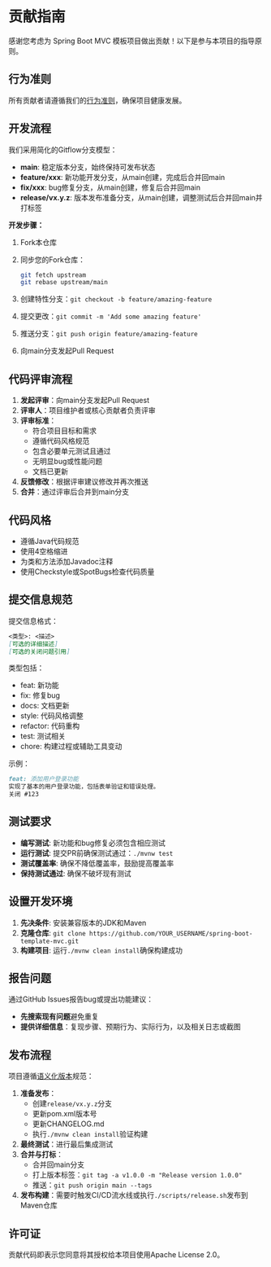 # 贡献指南

感谢您考虑为 Spring Boot MVC 模板项目做出贡献！以下是参与本项目的指导原则。

## 行为准则

所有贡献者请遵循我们的[行为准则](./CODE_OF_CONDUCT.md)，确保项目健康发展。

## 开发流程

我们采用简化的Gitflow分支模型：

- **main**: 稳定版本分支，始终保持可发布状态
- **feature/xxx**: 新功能开发分支，从main创建，完成后合并回main
- **fix/xxx**: bug修复分支，从main创建，修复后合并回main
- **release/vx.y.z**: 版本发布准备分支，从main创建，调整测试后合并回main并打标签

**开发步骤：**

1. Fork本仓库
2. 同步您的Fork仓库：

   ```bash
   git fetch upstream
   git rebase upstream/main
   ```

3. 创建特性分支：`git checkout -b feature/amazing-feature`
4. 提交更改：`git commit -m 'Add some amazing feature'`
5. 推送分支：`git push origin feature/amazing-feature`
6. 向main分支发起Pull Request

## 代码评审流程

1. **发起评审**：向main分支发起Pull Request
2. **评审人**：项目维护者或核心贡献者负责评审
3. **评审标准**：
   - 符合项目目标和需求
   - 遵循代码风格规范
   - 包含必要单元测试且通过
   - 无明显bug或性能问题
   - 文档已更新
4. **反馈修改**：根据评审建议修改并再次推送
5. **合并**：通过评审后合并到main分支

## 代码风格

- 遵循Java代码规范
- 使用4空格缩进
- 为类和方法添加Javadoc注释
- 使用Checkstyle或SpotBugs检查代码质量

## 提交信息规范

提交信息格式：

  ```markdown
  <类型>: <描述>
  [可选的详细描述]
  [可选的关闭问题引用]
  ```

类型包括：

- feat: 新功能
- fix: 修复bug
- docs: 文档更新
- style: 代码风格调整
- refactor: 代码重构
- test: 测试相关
- chore: 构建过程或辅助工具变动

示例：

  ```markdown
  feat: 添加用户登录功能
  实现了基本的用户登录功能，包括表单验证和错误处理。
  关闭 #123
  ```

## 测试要求

- **编写测试**: 新功能和bug修复必须包含相应测试
- **运行测试**: 提交PR前确保测试通过：`./mvnw test`
- **测试覆盖率**: 确保不降低覆盖率，鼓励提高覆盖率
- **保持测试通过**: 确保不破坏现有测试

## 设置开发环境

1. **先决条件**: 安装兼容版本的JDK和Maven
2. **克隆仓库**: `git clone https://github.com/YOUR_USERNAME/spring-boot-template-mvc.git`
3. **构建项目**: 运行`./mvnw clean install`确保构建成功

## 报告问题

通过GitHub Issues报告bug或提出功能建议：

- **先搜索现有问题**避免重复
- **提供详细信息**：复现步骤、预期行为、实际行为，以及相关日志或截图

## 发布流程

项目遵循[语义化版本](https://semver.org/lang/zh-CN/)规范：

1. **准备发布**：
   - 创建`release/vx.y.z`分支
   - 更新pom.xml版本号
   - 更新CHANGELOG.md
   - 执行`./mvnw clean install`验证构建
2. **最终测试**：进行最后集成测试
3. **合并与打标**：
   - 合并回main分支
   - 打上版本标签：`git tag -a v1.0.0 -m "Release version 1.0.0"`
   - 推送：`git push origin main --tags`
4. **发布构建**：需要时触发CI/CD流水线或执行`./scripts/release.sh`发布到Maven仓库

## 许可证

贡献代码即表示您同意将其授权给本项目使用Apache License 2.0。
